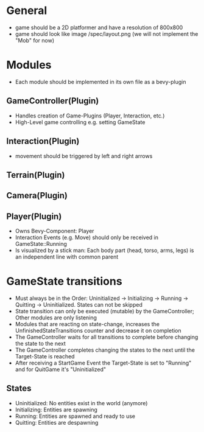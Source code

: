 # General
- game should be a 2D platformer and have a resolution of 800x800
- game should look like image /spec/layout.png (we will not implement the "Mob" for now)

# Modules
- Each module should be implemented in its own file as a bevy-plugin

## GameController(Plugin) 
- Handles creation of Game-Plugins (Player, Interaction, etc.)
- High-Level game controlling e.g. setting GameState

## Interaction(Plugin)
- movement should be triggered by left and right arrows

## Terrain(Plugin)

## Camera(Plugin)

## Player(Plugin)
- Owns Bevy-Component: Player
- Interaction Events (e.g. Move) should only be received in GameState::Running
- Is visualized by a stick man: Each body part (head, torso, arms, legs) is an independent line with common parent

# GameState transitions
- Must always be in the Order: Uninitialized -> Initializing -> Running -> Quitting -> Uninitialized. States can not be skipped
- State transition can only be executed (mutable) by the GameController; Other modules are only listening
- Modules that are reacting on state-change, increases the UnfinishedStateTransitions counter and decrease it on completion
- The GameController waits for all transitions to complete before changing the state to the next
- The GameController completes changing the states to the next until the Target-State is reached
- After receiving a StartGame Event the Target-State is set to "Running" and for QuitGame it's "Uninitialized"

## States
- Uninitialized: No entities exist in the world (anymore)
- Initializing: Entities are spawning
- Running: Entities are spawned and ready to use
- Quitting: Entities are despawning